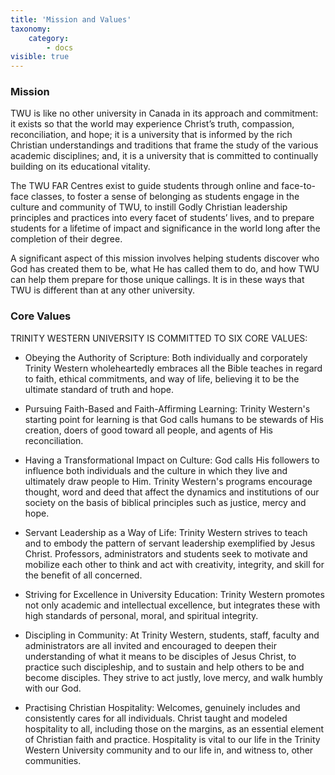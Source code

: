 ```yaml
---
title: 'Mission and Values'
taxonomy:
    category:
        - docs
visible: true
---
```



### Mission
TWU is like no other university in Canada in its approach and commitment: it exists so that the world may experience Christ’s truth, compassion, reconciliation, and hope; it is a university that is informed by the rich Christian understandings and traditions that frame the study of the various academic disciplines; and, it is a university that is committed to continually building on its educational vitality.

The TWU FAR Centres exist to guide students through online and face-to-face classes, to foster a sense of belonging as students engage in the culture and community of TWU, to instill Godly Christian leadership principles and practices into every facet of students’ lives, and to prepare students for a lifetime of impact and significance in the world long after the completion of their degree.

A significant aspect of this mission involves helping students discover who God has created them to be, what He has called them to do, and how TWU can help them prepare for those unique callings. It is in these ways that TWU is different than at any other university.

### Core Values
TRINITY WESTERN UNIVERSITY IS COMMITTED TO SIX CORE VALUES:

* Obeying the Authority of Scripture: Both individually and corporately Trinity Western wholeheartedly embraces all the Bible teaches in regard to faith, ethical commitments, and way of life, believing it to be the ultimate standard of truth and hope.

* Pursuing Faith-Based and Faith-Affirming Learning: Trinity Western's starting point for learning is that God calls humans to be stewards of His creation, doers of good toward all people, and agents of His reconciliation.

* Having a Transformational Impact on Culture: God calls His followers to influence both individuals and the culture in which they live and ultimately draw people to Him. Trinity Western's programs encourage thought, word and deed that affect the dynamics and institutions of our society on the basis of biblical principles such as justice, mercy and hope.

* Servant Leadership as a Way of Life: Trinity Western strives to teach and to embody the pattern of servant leadership exemplified by Jesus Christ. Professors, administrators and students seek to motivate and mobilize each other to think and act with creativity, integrity, and skill for the benefit of all concerned.

* Striving for Excellence in University Education: Trinity Western promotes not only academic and intellectual excellence, but integrates these with high standards of personal, moral, and spiritual integrity.

* Discipling in Community: At Trinity Western, students, staff, faculty and administrators are all invited and encouraged to deepen their understanding of what it means to be disciples of Jesus Christ, to practice such discipleship, and to sustain and help others to be and become disciples. They strive to act justly, love mercy, and walk humbly with our God.

* Practising Christian Hospitality: Welcomes, genuinely includes and consistently cares for all individuals. Christ taught and modeled hospitality to all, including those on the margins, as an essential element of Christian faith and practice. Hospitality is vital to our life in the Trinity Western University community and to our life in, and witness to, other communities.
